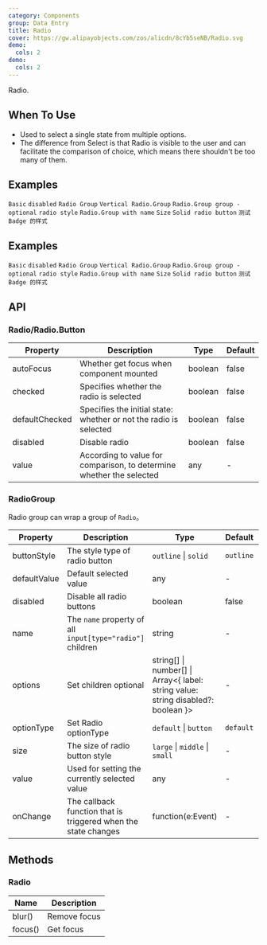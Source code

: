```yaml
---
category: Components
group: Data Entry
title: Radio
cover: https://gw.alipayobjects.com/zos/alicdn/8cYb5seNB/Radio.svg
demo:
  cols: 2
demo:
  cols: 2
---
```


Radio.

## When To Use

- Used to select a single state from multiple options.
- The difference from Select is that Radio is visible to the user and can facilitate the comparison of choice, which means there shouldn't be too many of them.

## Examples

<code src="./demo/basic.tsx">Basic</code>
<code src="./demo/disabled.tsx">disabled</code>
<code src="./demo/radiogroup.tsx">Radio Group</code>
<code src="./demo/radiogroup-more.tsx">Vertical Radio.Group</code>
<code src="./demo/radiogroup-options.tsx">Radio.Group group - optional</code>
<code src="./demo/radiobutton.tsx">radio style</code>
<code src="./demo/radiogroup-with-name.tsx">Radio.Group with name</code>
<code src="./demo/size.tsx">Size</code>
<code src="./demo/radiobutton-solid.tsx">Solid radio button</code>
<code src="./demo/badge.tsx">测试 Badge 的样式</code>

## Examples

<code src="./demo/basic.tsx">Basic</code>
<code src="./demo/disabled.tsx">disabled</code>
<code src="./demo/radiogroup.tsx">Radio Group</code>
<code src="./demo/radiogroup-more.tsx">Vertical Radio.Group</code>
<code src="./demo/radiogroup-options.tsx">Radio.Group group - optional</code>
<code src="./demo/radiobutton.tsx">radio style</code>
<code src="./demo/radiogroup-with-name.tsx">Radio.Group with name</code>
<code src="./demo/size.tsx">Size</code>
<code src="./demo/radiobutton-solid.tsx">Solid radio button</code>
<code src="./demo/badge.tsx">测试 Badge 的样式</code>

## API

### Radio/Radio.Button

| Property       | Description                                                          | Type    | Default |
| -------------- | -------------------------------------------------------------------- | ------- | ------- |
| autoFocus      | Whether get focus when component mounted                             | boolean | false   |
| checked        | Specifies whether the radio is selected                              | boolean | false   |
| defaultChecked | Specifies the initial state: whether or not the radio is selected    | boolean | false   |
| disabled       | Disable radio                                                        | boolean | false   |
| value          | According to value for comparison, to determine whether the selected | any     | -       |

### RadioGroup

Radio group can wrap a group of `Radio`。

| Property     | Description                                                    | Type                                                                                   | Default   | Version |
| ------------ | -------------------------------------------------------------- | -------------------------------------------------------------------------------------- | --------- | ------- |
| buttonStyle  | The style type of radio button                                 | `outline` \| `solid`                                                                   | `outline` |         |
| defaultValue | Default selected value                                         | any                                                                                    | -         |         |
| disabled     | Disable all radio buttons                                      | boolean                                                                                | false     |         |
| name         | The `name` property of all `input[type="radio"]` children      | string                                                                                 | -         |         |
| options      | Set children optional                                          | string\[] \| number\[] \| Array&lt;{ label: string value: string disabled?: boolean }> | -         |         |
| optionType   | Set Radio optionType                                           | `default` \| `button`                                                                  | `default` | 4.4.0   |
| size         | The size of radio button style                                 | `large` \| `middle` \| `small`                                                         | -         |         |
| value        | Used for setting the currently selected value                  | any                                                                                    | -         |         |
| onChange     | The callback function that is triggered when the state changes | function(e:Event)                                                                      | -         |         |

## Methods

### Radio

| Name    | Description  |
| ------- | ------------ |
| blur()  | Remove focus |
| focus() | Get focus    |
